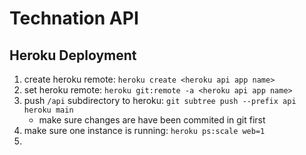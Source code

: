 # Technation API

## Heroku Deployment
1. create heroku remote: `heroku create <heroku api app name>`
2. set heroku remote: `heroku git:remote -a <heroku api app name>`
3. push `/api` subdirectory to heroku: `git subtree push --prefix api heroku main`
    - make sure changes are have been commited in git first
4. make sure one instance is running: `heroku ps:scale web=1`
5. 